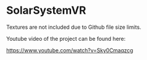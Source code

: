# SolarSystemVR


Textures are not included due to Github file size limits.

Youtube video of the project can be found here:

https://www.youtube.com/watch?v=Sky0Cmaqzcg
